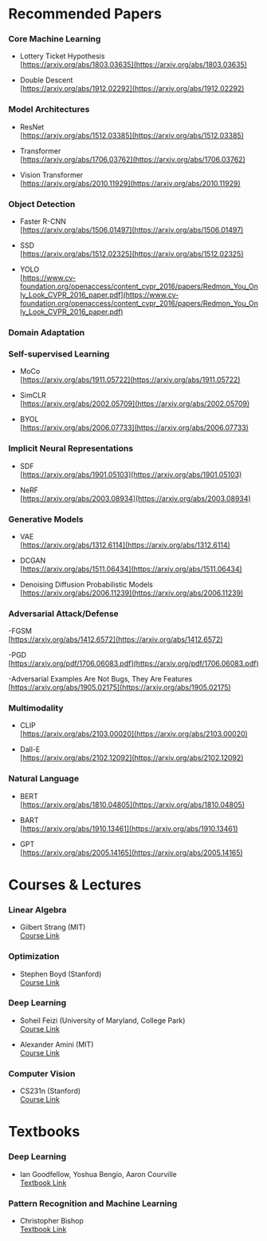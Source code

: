 # Recommended Papers

### Core Machine Learning

- Lottery Ticket Hypothesis <br>
[https://arxiv.org/abs/1803.03635](https://arxiv.org/abs/1803.03635)

- Double Descent <br>
[https://arxiv.org/abs/1912.02292](https://arxiv.org/abs/1912.02292)

### Model Architectures

- ResNet <br>
[https://arxiv.org/abs/1512.03385](https://arxiv.org/abs/1512.03385)

- Transformer <br>
[https://arxiv.org/abs/1706.03762](https://arxiv.org/abs/1706.03762)

- Vision Transformer <br>
[https://arxiv.org/abs/2010.11929](https://arxiv.org/abs/2010.11929)

### Object Detection

- Faster R-CNN <br>
[https://arxiv.org/abs/1506.01497](https://arxiv.org/abs/1506.01497)

- SSD <br>
[https://arxiv.org/abs/1512.02325](https://arxiv.org/abs/1512.02325)

- YOLO <br>
[https://www.cv-foundation.org/openaccess/content_cvpr_2016/papers/Redmon_You_Only_Look_CVPR_2016_paper.pdf](https://www.cv-foundation.org/openaccess/content_cvpr_2016/papers/Redmon_You_Only_Look_CVPR_2016_paper.pdf)


### Domain Adaptation

### Self-supervised Learning

- MoCo <br>
[https://arxiv.org/abs/1911.05722](https://arxiv.org/abs/1911.05722)

- SimCLR <br>
[https://arxiv.org/abs/2002.05709](https://arxiv.org/abs/2002.05709)

- BYOL <br>
[https://arxiv.org/abs/2006.07733](https://arxiv.org/abs/2006.07733)

### Implicit Neural Representations

- SDF <br>
[https://arxiv.org/abs/1901.05103](https://arxiv.org/abs/1901.05103)

- NeRF <br>
[https://arxiv.org/abs/2003.08934](https://arxiv.org/abs/2003.08934)

### Generative Models

- VAE <br>
[https://arxiv.org/abs/1312.6114](https://arxiv.org/abs/1312.6114)

- DCGAN <br>
[https://arxiv.org/abs/1511.06434](https://arxiv.org/abs/1511.06434)

- Denoising Diffusion Probabilistic Models <br>
[https://arxiv.org/abs/2006.11239](https://arxiv.org/abs/2006.11239)

### Adversarial Attack/Defense

-FGSM<br>
[https://arxiv.org/abs/1412.6572](https://arxiv.org/abs/1412.6572)

-PGD<br>
[https://arxiv.org/pdf/1706.06083.pdf](https://arxiv.org/pdf/1706.06083.pdf)

-Adversarial Examples Are Not Bugs, They Are Features <br>
[https://arxiv.org/abs/1905.02175](https://arxiv.org/abs/1905.02175)

### Multimodality

- CLIP <br>
[https://arxiv.org/abs/2103.00020](https://arxiv.org/abs/2103.00020)

- Dall-E <br>
[https://arxiv.org/abs/2102.12092](https://arxiv.org/abs/2102.12092)

### Natural Language

- BERT <br>
[https://arxiv.org/abs/1810.04805](https://arxiv.org/abs/1810.04805)

- BART <br>
[https://arxiv.org/abs/1910.13461](https://arxiv.org/abs/1910.13461)

- GPT <br>
[https://arxiv.org/abs/2005.14165](https://arxiv.org/abs/2005.14165)

# Courses & Lectures

### Linear Algebra

- Gilbert Strang (MIT) <br>
[Course Link](https://ocw.mit.edu/courses/18-06sc-linear-algebra-fall-2011/)

### Optimization

- Stephen Boyd (Stanford) <br>
[Course Link](https://www.youtube.com/playlist?list=PL3940DD956CDF0622)

### Deep Learning

- Soheil Feizi (University of Maryland, College Park) <br>
[Course Link](https://www.cs.umd.edu/class/fall2020/cmsc828W/)

- Alexander Amini (MIT) <br>
[Course Link](https://www.youtube.com/playlist?list=PLtBw6njQRU-rwp5__7C0oIVt26ZgjG9NI)

### Computer Vision

- CS231n (Stanford) <br>
[Course Link](http://cs231n.stanford.edu)

# Textbooks

### Deep Learning

- Ian Goodfellow, Yoshua Bengio, Aaron Courville <br>
[Textbook Link](https://www.deeplearningbook.org)

### Pattern Recognition and Machine Learning

- Christopher Bishop <br>
[Textbook Link](https://www.microsoft.com/en-us/research/uploads/prod/2006/01/Bishop-Pattern-Recognition-and-Machine-Learning-2006.pdf)
